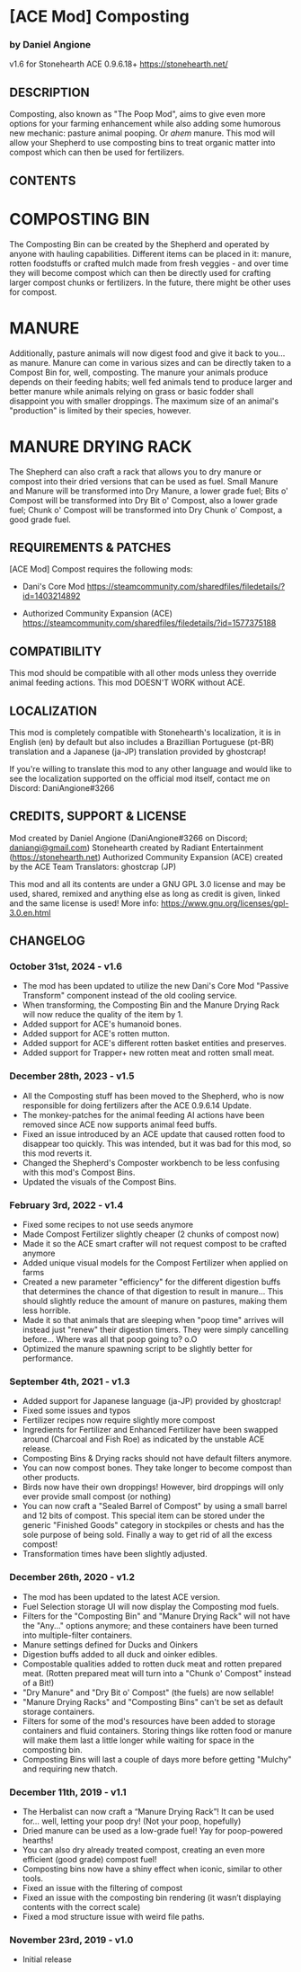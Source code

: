 # [ACE Mod] Composting
### by Daniel Angione
v1.6 for Stonehearth ACE 0.9.6.18+
https://stonehearth.net/ 

## DESCRIPTION
Composting, also known as "The Poop Mod", aims to give even more options for your farming enhancement while also adding some humorous new mechanic: pasture animal pooping. Or *ahem* manure. This mod will allow your Shepherd to use composting bins to treat organic matter into compost which can then be used for fertilizers.

## CONTENTS

# COMPOSTING BIN
The Composting Bin can be created by the Shepherd and operated by anyone with hauling capabilities. Different items can be placed in it: manure, rotten foodstuffs or crafted mulch made from fresh veggies - and over time they will become compost which can then be directly used for crafting larger compost chunks or fertilizers. In the future, there might be other uses for compost.

# MANURE
Additionally, pasture animals will now digest food and give it back to you... as manure. Manure can come in various sizes and can be directly taken to a Compost Bin for, well, composting. The manure your animals produce depends on their feeding habits; well fed animals tend to produce larger and better manure while animals relying on grass or basic fodder shall disappoint you with smaller droppings. The maximum size of an animal's "production" is limited by their species, however.

# MANURE DRYING RACK
The Shepherd can also craft a rack that allows you to dry manure or compost into their dried versions that can be used as fuel. Small Manure and Manure will be transformed into Dry Manure, a lower grade fuel; Bits o' Compost will be transformed into Dry Bit o' Compost, also a lower grade fuel; Chunk o' Compost will be transformed into Dry Chunk o' Compost, a good grade fuel.

## REQUIREMENTS & PATCHES
[ACE Mod] Compost requires the following mods:

- Dani's Core Mod
https://steamcommunity.com/sharedfiles/filedetails/?id=1403214892
	
- Authorized Community Expansion (ACE)
https://steamcommunity.com/sharedfiles/filedetails/?id=1577375188
	
## COMPATIBILITY
This mod should be compatible with all other mods unless they override animal feeding actions. This mod DOESN'T WORK without ACE.

## LOCALIZATION
This mod is completely compatible with Stonehearth's localization, it is in English (en) by default but also includes a Brazillian Portuguese (pt-BR) translation and a Japanese (ja-JP) translation provided by ghostcrap!

If you're willing to translate this mod to any other language and would like to see the localization supported on the official mod itself, contact me on Discord:
DaniAngione#3266

## CREDITS, SUPPORT & LICENSE
Mod created by Daniel Angione (DaniAngione#3266 on Discord; daniangi@gmail.com)
Stonehearth created by Radiant Entertainment (https://stonehearth.net)
Authorized Community Expansion (ACE) created by the ACE Team
Translators: ghostcrap (JP)

This mod and all its contents are under a GNU GPL 3.0 license and may be used, shared, remixed and anything else as long as credit is given, linked and the same license is used! More info: https://www.gnu.org/licenses/gpl-3.0.en.html

## CHANGELOG

### October 31st, 2024 - v1.6
- The mod has been updated to utilize the new Dani's Core Mod "Passive Transform" component instead of the old cooling service.
- When transforming, the Composting Bin and the Manure Drying Rack will now reduce the quality of the item by 1.
- Added support for ACE's humanoid bones.
- Added support for ACE's rotten mutton.
- Added support for ACE's different rotten basket entities and preserves.
- Added support for Trapper+ new rotten meat and rotten small meat.

### December 28th, 2023 - v1.5
- All the Composting stuff has been moved to the Shepherd, who is now responsible for doing fertilizers after the ACE 0.9.6.14 Update.
- The monkey-patches for the animal feeding AI actions have been removed since ACE now supports animal feed buffs.
- Fixed an issue introduced by an ACE update that caused rotten food to disappear too quickly. This was intended, but it was bad for this mod, so this mod reverts it.
- Changed the Shepherd's Composter workbench to be less confusing with this mod's Compost Bins.
- Updated the visuals of the Compost Bins.

### February 3rd, 2022 - v1.4
- Fixed some recipes to not use seeds anymore
- Made Compost Fertilizer slightly cheaper (2 chunks of compost now)
- Made it so the ACE smart crafter will not request compost to be crafted anymore
- Added unique visual models for the Compost Fertilizer when applied on farms
- Created a new parameter "efficiency" for the different digestion buffs that determines the chance of that digestion to result in manure... This should slightly reduce the amount of manure on pastures, making them less horrible.
- Made it so that animals that are sleeping when "poop time" arrives will instead just "renew" their digestion timers. They were simply cancelling before... Where was all that poop going to? o.O
- Optimized the manure spawning script to be slightly better for performance.

### September 4th, 2021 - v1.3
- Added support for Japanese language (ja-JP) provided by ghostcrap!
- Fixed some issues and typos
- Fertilizer recipes now require slightly more compost
- Ingredients for Fertilizer and Enhanced Fertilizer have been swapped around (Charcoal and Fish Roe) as indicated by the unstable ACE release.
- Composting Bins & Drying racks should not have default filters anymore.
- You can now compost bones. They take longer to become compost than other products.
- Birds now have their own droppings! However, bird droppings will only ever provide small compost (or nothing)
- You can now craft a "Sealed Barrel of Compost" by using a small barrel and 12 bits of compost. This special item can be stored under the generic "Finished Goods" category in stockpiles or chests and has the sole purpose of being sold. Finally a way to get rid of all the excess compost!
- Transformation times have been slightly adjusted.

### December 26th, 2020 - v1.2
- The mod has been updated to the latest ACE version.
- Fuel Selection storage UI will now display the Composting mod fuels.
- Filters for the "Composting Bin" and "Manure Drying Rack" will not have the "Any..." options anymore; and these containers have been turned into multiple-filter containers.
- Manure settings defined for Ducks and Oinkers
- Digestion buffs added to all duck and oinker edibles.
- Compostable qualities added to rotten duck meat and rotten prepared meat. (Rotten prepared meat will turn into a "Chunk o' Compost" instead of a Bit!)
- "Dry Manure" and "Dry Bit o' Compost" (the fuels) are now sellable!
- "Manure Drying Racks" and "Composting Bins" can't be set as default storage containers.
- Filters for some of the mod's resources have been added to storage containers and fluid containers. Storing things like rotten food or manure will make them last a little longer while waiting for space in the composting bin.
- Composting Bins will last a couple of days more before getting "Mulchy" and requiring new thatch.

### December 11th, 2019 - v1.1
- The Herbalist can now craft a “Manure Drying Rack”! It can be used for… well, letting your poop dry! (Not your poop, hopefully)
- Dried manure can be used as a low-grade fuel! Yay for poop-powered hearths!
- You can also dry already treated compost, creating an even more efficient (good grade) compost fuel!
- Composting bins now have a shiny effect when iconic, similar to other tools.
- Fixed an issue with the filtering of compost
- Fixed an issue with the composting bin rendering (it wasn’t displaying contents with the correct scale)
- Fixed a mod structure issue with weird file paths.

### November 23rd, 2019 - v1.0
- Initial release